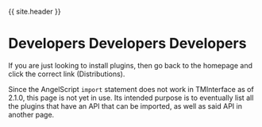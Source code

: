 {{ site.header }}

# Developers Developers Developers

If you are just looking to install plugins, then go back to the homepage and click the correct link (Distributions).

Since the AngelScript `import` statement does not work in TMInterface as of 2.1.0, this page is not yet in use.
Its intended purpose is to eventually list all the plugins that have an API that can be imported,
as well as said API in another page.
